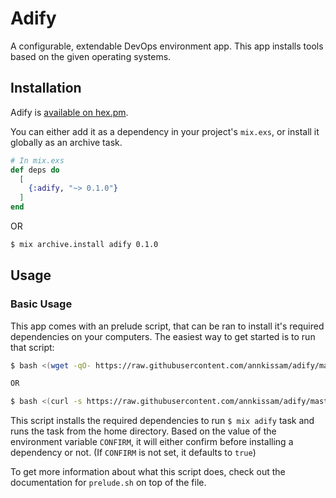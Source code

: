 # Adify

A configurable, extendable DevOps environment app. This app installs tools
based on the given operating systems.

## Installation

Adify is [available on hex.pm](https://hex.pm/packages/adify).

You can either add it as a dependency in your project's `mix.exs`, or install it
globally as an archive task.

```elixir
# In mix.exs
def deps do
  [
    {:adify, "~> 0.1.0"}
  ]
end
```

OR

```sh
$ mix archive.install adify 0.1.0
```

## Usage

### Basic Usage

This app comes with an prelude script, that can be ran to install it's required
dependencies on your computers. The easiest way to get started is to run that
script:

```sh
$ bash <(wget -qO- https://raw.githubusercontent.com/annkissam/adify/master/prelude.sh)

OR

$ bash <(curl -s https://raw.githubusercontent.com/annkissam/adify/master/prelude.sh)
```

This script installs the required dependencies to run `$ mix adify` task and
runs the task from the home directory. Based on the value of the environment
variable `CONFIRM`, it will either confirm before installing a dependency or
not. (If `CONFIRM` is not set, it defaults to `true`)

To get more information about what this script does, check out the documentation
for `prelude.sh` on top of the file.
